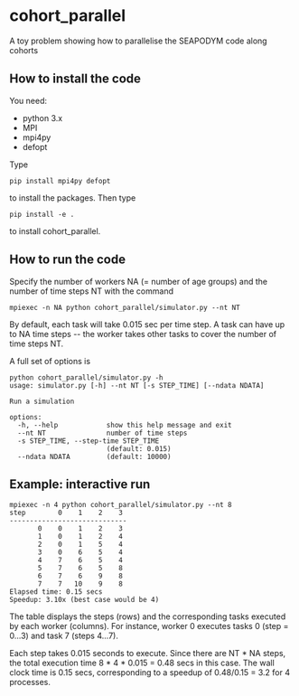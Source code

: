 # cohort_parallel
A toy problem showing how to parallelise the SEAPODYM code along cohorts

## How to install the code

You need:
 * python 3.x
 * MPI
 * mpi4py
 * defopt

Type 
```
pip install mpi4py defopt
```
to install the packages. Then type
```
pip install -e .
```
to install cohort_parallel.

## How to run the code

Specify the number of workers NA (= number of age groups) and the number of time steps NT with the command
```
mpiexec -n NA python cohort_parallel/simulator.py --nt NT
```
By default, each task will take 0.015 sec per time step. A task can have up to NA time steps -- the worker takes other tasks to cover the number of time steps NT. 

A full set of options is
```
python cohort_parallel/simulator.py -h
usage: simulator.py [-h] --nt NT [-s STEP_TIME] [--ndata NDATA]

Run a simulation

options:
  -h, --help            show this help message and exit
  --nt NT               number of time steps
  -s STEP_TIME, --step-time STEP_TIME
                        (default: 0.015)
  --ndata NDATA         (default: 10000)
```

## Example: interactive run


```
mpiexec -n 4 python cohort_parallel/simulator.py --nt 8
step        0    1    2    3 
-----------------------------
       0    0    1    2    3 
       1    0    1    2    4 
       2    0    1    5    4 
       3    0    6    5    4 
       4    7    6    5    4 
       5    7    6    5    8 
       6    7    6    9    8 
       7    7   10    9    8 
Elapsed time: 0.15 secs
Speedup: 3.10x (best case would be 4)
```
The table displays the steps (rows) and the corresponding tasks executed by each worker (columns). For instance, worker 0 executes tasks 0 (step = 0...3) and task 7 (steps 4...7).

Each step takes 0.015 seconds to execute. Since there are NT * NA steps, the total execution time 8 * 4 * 0.015 = 0.48 secs in this case. The wall clock time is 0.15 secs, corresponding to a speedup of 0.48/0.15 = 3.2 for 4 processes.




